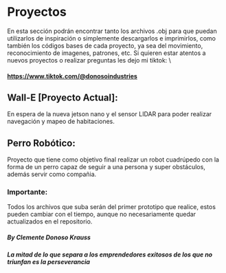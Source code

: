 # Proyectos
En esta sección podrán encontrar tanto los archivos .obj para que puedan utilizarlos de inspiración o simplemente descargarlos e imprimirlos, como también los códigos bases de cada proyecto, ya sea del movimiento, reconocimiento de imagenes, patrones, etc.
Si quieren estar atentos a nuevos proyectos o realizar preguntas les dejo mi tiktok: 
\
#### https://www.tiktok.com/@donosoindustries
## Wall-E [Proyecto Actual]:
En espera de la nueva jetson nano y el sensor LIDAR para poder realizar navegación y mapeo de habitaciones.

## Perro Robótico:
Proyecto que tiene como objetivo final realizar un robot cuadrúpedo con la forma de un perro capaz de seguir a una persona y super obstáculos, además servir como compañia.

### Importante: 
Todos los archivos que suba serán del primer prototipo que realice, estos pueden cambiar con el tiempo, aunque no necesariamente quedar actualizados en el repositorio.
##### By Clemente Donoso Krauss
**_La mitad de lo que separa a los emprendedores exitosos de los que no triunfan es la perseverancia_**

